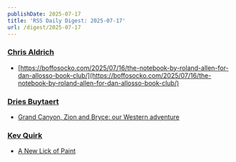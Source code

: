 ```yaml
---
publishDate: 2025-07-17
title: 'RSS Daily Digest: 2025-07-17'
url: /digest/2025-07-17
---
```


### [Chris Aldrich](https://boffosocko.com/)

  * [https://boffosocko.com/2025/07/16/the-notebook-by-roland-allen-for-dan-allosso-book-club/](https://boffosocko.com/2025/07/16/the-notebook-by-roland-allen-for-dan-allosso-book-club/)
  
### [Dries Buytaert](https://dri.es/)

  * [Grand Canyon, Zion and Bryce: our Western adventure](https://dri.es/grand-canyon-zion-and-bryce-our-western-adventure)
  
### [Kev Quirk](https://kevquirk.com/)

  * [
                  A New Lick of Paint              ](https://kevquirk.com/blog/a-new-lick-of-paint)
  
